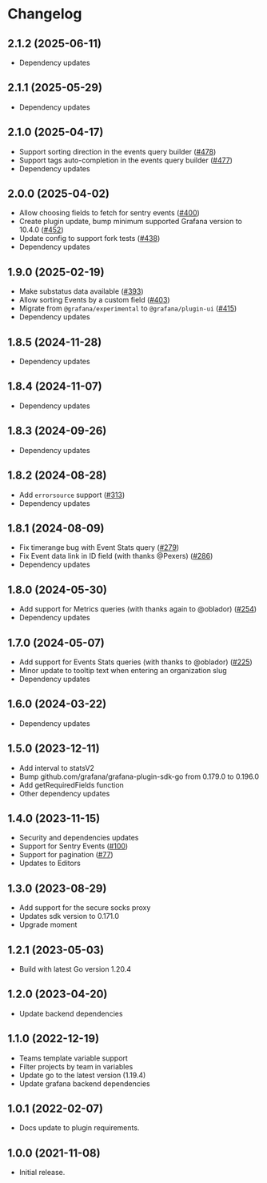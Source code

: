 # Changelog

## 2.1.2 (2025-06-11)

- Dependency updates

## 2.1.1 (2025-05-29)

- Dependency updates

## 2.1.0 (2025-04-17)

- Support sorting direction in the events query builder ([#478](https://github.com/grafana/sentry-datasource/pull/478))
- Support tags auto-completion in the events query builder ([#477](https://github.com/grafana/sentry-datasource/pull/477))
- Dependency updates

## 2.0.0 (2025-04-02)

- Allow choosing fields to fetch for sentry events ([#400](https://github.com/grafana/sentry-datasource/pull/400))
- Create plugin update, bump minimum supported Grafana version to 10.4.0 ([#452](https://github.com/grafana/sentry-datasource/pull/452))
- Update config to support fork tests ([#438](https://github.com/grafana/sentry-datasource/pull/438))
- Dependency updates

## 1.9.0 (2025-02-19)

- Make substatus data available ([#393](https://github.com/grafana/sentry-datasource/pull/393))
- Allow sorting Events by a custom field ([#403](https://github.com/grafana/sentry-datasource/pull/403))
- Migrate from `@grafana/experimental` to `@grafana/plugin-ui` ([#415](https://github.com/grafana/sentry-datasource/pull/415))
- Dependency updates

## 1.8.5 (2024-11-28)

- Dependency updates

## 1.8.4 (2024-11-07)

- Dependency updates

## 1.8.3 (2024-09-26)

- Dependency updates

## 1.8.2 (2024-08-28)

- Add `errorsource` support ([#313](https://github.com/grafana/sentry-datasource/pull/313))
- Dependency updates

## 1.8.1 (2024-08-09)

- Fix timerange bug with Event Stats query ([#279](https://github.com/grafana/sentry-datasource/pull/279))
- Fix Event data link in ID field (with thanks @Pexers) ([#286](https://github.com/grafana/sentry-datasource/pull/286))
- Dependency updates

## 1.8.0 (2024-05-30)

- Add support for Metrics queries (with thanks again to @oblador) ([#254](https://github.com/grafana/sentry-datasource/pull/254))
- Dependency updates

## 1.7.0 (2024-05-07)

- Add support for Events Stats queries (with thanks to @oblador) ([#225](https://github.com/grafana/sentry-datasource/pull/225))
- Minor update to tooltip text when entering an organization slug
- Dependency updates

## 1.6.0 (2024-03-22)

- Dependency updates

## 1.5.0 (2023-12-11)

- Add interval to statsV2
- Bump github.com/grafana/grafana-plugin-sdk-go from 0.179.0 to 0.196.0
- Add getRequiredFields function
- Other dependency updates

## 1.4.0 (2023-11-15)

- Security and dependencies updates
- Support for Sentry Events ([#100](https://github.com/grafana/sentry-datasource/pull/100))
- Support for pagination ([#77](https://github.com/grafana/sentry-datasource/pull/77))
- Updates to Editors

## 1.3.0 (2023-08-29)

- Add support for the secure socks proxy
- Updates sdk version to 0.171.0
- Upgrade moment

## 1.2.1 (2023-05-03)

- Build with latest Go version 1.20.4

## 1.2.0 (2023-04-20)

- Update backend dependencies

## 1.1.0 (2022-12-19)

- Teams template variable support
- Filter projects by team in variables
- Update go to the latest version (1.19.4)
- Update grafana backend dependencies

## 1.0.1 (2022-02-07)

- Docs update to plugin requirements.

## 1.0.0 (2021-11-08)

- Initial release.
